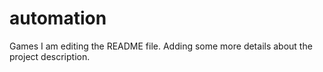 # automation
Games
I am editing the README file. Adding some more details about the project description.

